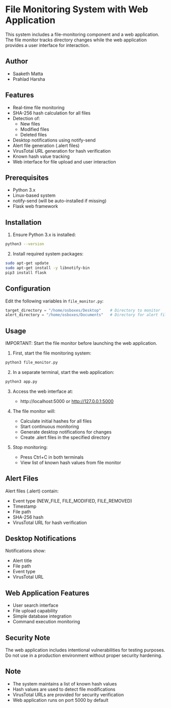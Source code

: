 # File Monitoring System with Web Application

This system includes a file-monitoring component and a web application. The file monitor tracks directory changes while the web application provides a user interface for interaction.

## Author
- Saaketh Matta
- Prahlad Harsha

## Features

- Real-time file monitoring
- SHA-256 hash calculation for all files
- Detection of:
  - New files
  - Modified files
  - Deleted files
- Desktop notifications using notify-send
- Alert file generation (.alert files)
- VirusTotal URL generation for hash verification
- Known hash value tracking
- Web interface for file upload and user interaction

## Prerequisites

- Python 3.x
- Linux-based system
- notify-send (will be auto-installed if missing)
- Flask web framework

## Installation

1. Ensure Python 3.x is installed:
```bash
python3 --version
```

2. Install required system packages:
```bash
sudo apt-get update
sudo apt-get install -y libnotify-bin
pip3 install flask
```

## Configuration

Edit the following variables in `file_monitor.py`:
```python
target_directory = "/home/osboxes/Desktop"    # Directory to monitor
alert_directory = "/home/osboxes/Documents"   # Directory for alert files
```

## Usage

IMPORTANT: Start the file monitor before launching the web application.

1. First, start the file monitoring system:
```bash
python3 file_monitor.py
```

2. In a separate terminal, start the web application:
```bash
python3 app.py
```

3. Access the web interface at:
   - http://localhost:5000 or http://127.0.0.1:5000

4. The file monitor will:
   - Calculate initial hashes for all files
   - Start continuous monitoring
   - Generate desktop notifications for changes
   - Create .alert files in the specified directory

5. Stop monitoring:
   - Press Ctrl+C in both terminals
   - View list of known hash values from file monitor

## Alert Files

Alert files (.alert) contain:
- Event type (NEW_FILE, FILE_MODIFIED, FILE_REMOVED)
- Timestamp
- File path
- SHA-256 hash
- VirusTotal URL for hash verification

## Desktop Notifications

Notifications show:
- Alert title
- File path
- Event type
- VirusTotal URL

## Web Application Features

- User search interface
- File upload capability
- Simple database integration
- Command execution monitoring

## Security Note

The web application includes intentional vulnerabilities for testing purposes. Do not use in a production environment without proper security hardening.

## Note

- The system maintains a list of known hash values
- Hash values are used to detect file modifications
- VirusTotal URLs are provided for security verification
- Web application runs on port 5000 by default
